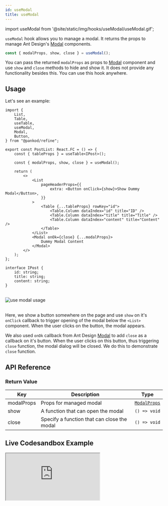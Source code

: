 ```yaml
---
id: useModal
title: useModal
---
```


import useModal from '@site/static/img/hooks/useModal/useModal.gif';

`useModal` hook allows you to manage a modal. It returns the props to manage Ant Design's [Modal][Modal] components. 

```ts
const { modalProps, show, close } = useModal();
```

You can pass the returned `modalProps` as props to [Modal][Modal] component and use `show` and `close` methods to hide and show it. It does not provide any functionality besides this. You can use this hook anywhere.

## Usage

Let's see an example:

```tsx twoslash title="src/pages/posts/list.tsx" {4-5, 12, 18, 27-29}
import {
    List,
    Table,
    useTable,
    useModal,
    Modal,
    Button,
} from "@pankod/refine";

export const PostList: React.FC = () => {
    const { tableProps } = useTable<IPost>();

    const { modalProps, show, close } = useModal();

    return (
        <>
            <List
                pageHeaderProps={{
                    extra: <Button onClick={show}>Show Dummy Modal</Button>,
                }}
            >
                <Table {...tableProps} rowKey="id">
                    <Table.Column dataIndex="id" title="ID" />
                    <Table.Column dataIndex="title" title="Title" />
                    <Table.Column dataIndex="content" title="Content" />
                </Table>
            </List>
            <Modal onOk={close} {...modalProps}>
                Dummy Modal Content
            </Modal>
        </>
    );
};

interface IPost {
    id: string;
    title: string;
    content: string;
}
```

<br />

<div class="img-container">
    <div class="window">
        <div class="control red"></div>
        <div class="control orange"></div>
        <div class="control green"></div>
    </div>
    <img src={useModal} alt="use modal usage" />
</div>

<br />

Here, we show a button somewhere on the page and use `show` on it's `onClick` callback to trigger opening of the modal below the `<List>` component. When the user clicks on the button, the modal appears.

We also used `onOk` callback from Ant Design [Modal][Modal] to add `close` as a callback on it's button. When the user clicks on this button, thus triggering `close` function, the modal dialog will be closed. We do this to demonstrate `close` function.

## API Reference

### Return Value

| Key        | Description                                 | Type                  |
| ---------- | ------------------------------------------- | --------------------- |
| modalProps | Props for managed modal                     | [`ModalProps`][Modal] |
| show       | A function that can open the modal          | `() => void`          |
| close      | Specify a function that can close the modal | `() => void`          |

## Live Codesandbox Example

<iframe src="https://codesandbox.io/embed/refine-use-modal-example-k9sl2?autoresize=1&fontsize=14&hidenavigation=1&module=%2Fsrc%2Fpages%2Fposts%2Flist.tsx&theme=dark&view=preview"
    style={{width: "100%", height:"80vh", border: "0px", borderRadius: "8px", overflow:"hidden"}}
    title="refine-use-modal-example"
    allow="accelerometer; ambient-light-sensor; camera; encrypted-media; geolocation; gyroscope; hid; microphone; midi; payment; usb; vr; xr-spatial-tracking"
    sandbox="allow-forms allow-modals allow-popups allow-presentation allow-same-origin allow-scripts"
></iframe>

[Modal]: https://ant.design/components/modal/#API